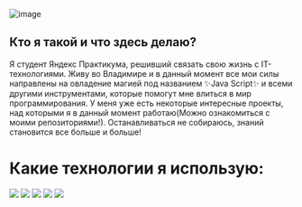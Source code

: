![image](https://user-images.githubusercontent.com/114674153/220403872-4caf8ffd-873a-4b7e-8aa1-ff875c06c078.png)

## Кто я такой и что здесь делаю?
  Я студент Яндекс Практикума, решивший связать свою жизнь с IT-технологиями. Живу во Владимире и в данный момент все мои силы направлены на овладение магией под названием ✨Java Script✨ и всеми другими инструментами, которые помогут мне влиться в мир программирования. У меня уже есть некоторые интересные проекты, над которыми я в данный момент работаю(Можно ознакомиться с моими репозиториями!). Останавливаться не собираюсь, знаний становится все больше и больше!

# Какие технологии я использую:
<p align="left">
<img  src="https://readme-components.vercel.app/api?component=logo&fill=black&logo=javascript&svgfill=f6df1c">
<img  src="https://readme-components.vercel.app/api?component=logo&fill=black&logo=webpack&svgfill=8ed5fa">
<img  src="https://readme-components.vercel.app/api?component=logo&fill=black&logo=html5&svgfill=f06629">
<img  src="https://readme-components.vercel.app/api?component=logo&fill=black&logo=CSS3&svgfill=028dd1">
<img  src="https://readme-components.vercel.app/api?component=logo&fill=black&logo=github">
</p>
<!--
**Buktopy/Buktopy** is a ✨ _special_ ✨ repository because its `README.md` (this file) appears on your GitHub profile.

Here are some ideas to get you started:

- 🔭 I’m currently working on ...
- 🌱 I’m currently learning ...
- 👯 I’m looking to collaborate on ...
- 🤔 I’m looking for help with ...
- 💬 Ask me about ...
- 📫 How to reach me: ...
- 😄 Pronouns: ...
- ⚡ Fun fact: ...
-->
